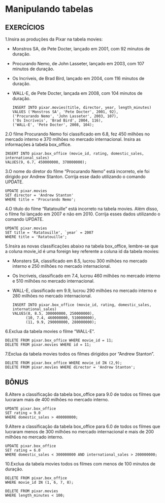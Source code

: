 # Manipulando tabelas

## EXERCÍCIOS

1.Insira as produções da Pixar na tabela movies:
  
  - Monstros SA, de Pete Docter, lançado em 2001, com 92 minutos de duração.
  
  - Procurando Nemo, de John Lasseter, lançado em 2003, com 107 minutos de duração.
  
  - Os Incríveis, de Brad Bird, lançado em 2004, com 116 minutos de duração.
  
  - WALL-E, de Pete Docter, lançada em 2008, com 104 minutos de duração.
  
        INSERT INTO pixar.movies(title, director, year, length_minutes) 
        VALUES ('Monstros SA', 'Pete Docter', 2001, 92),
        ('Procurando Nemo', 'John Lasseter', 2003, 107),
        ('Os Incríveis', 'Brad Bird', 2004, 116),
        ('WALL-E', 'Pete Docter', 2008, 104);


2.O filme Procurando Nemo foi classificado em 6.8, fez 450 milhões no mercado interno e 370 milhões no mercado internacional. Insira as informações à tabela box_office.

    INSERT INTO pixar.box_office (movie_id, rating, domestic_sales, international_sales) 
    VALUES(9, 6.7, 450000000, 370000000);

3.O nome do diretor do filme “Procurando Nemo” está incorreto, ele foi dirigido por Andrew Stanton. Corrija esse dado utilizando o comando UPDATE.


    UPDATE pixar.movies 
    SET director = 'Andrew Stanton'
    WHERE title = 'Procurando Nemo'; 

4.O título do filme “Ratatouille” está incorreto na tabela movies. Além disso, o filme foi lançado em 2007 e não em 2010. Corrija esses dados utilizando o comando UPDATE.

    UPDATE pixar.movies 
    SET title = 'Ratatouille', `year` = 2007
    WHERE title = 'Ratatouille'; 

5.Insira as novas classificações abaixo na tabela box_office, lembre-se que a coluna movie_id é uma foreign key referente a coluna id da tabela movies:

  - Monsters SA, classificado em 8.5, lucrou 300 milhões no mercado interno e 250 milhões no mercado internacional.

  - Os Incríveis, classificado em 7.4, lucrou 460 milhões no mercado interno e 510 milhões no mercado internacional.

  - WALL-E, classificado em 9.9, lucrou 290 milhões no mercado interno e 280 milhões no mercado internacional.

        INSERT INTO pixar.box_office (movie_id, rating, domestic_sales, international_sales) 
        VALUES(8, 8.5, 300000000, 250000000),
              (10, 7.4, 460000000, 510000000),
              (11, 9.9, 290000000, 280000000);      

6.Exclua da tabela movies o filme “WALL-E”.
      
    DELETE FROM pixar.box_office WHERE movie_id = 11;
    DELETE FROM pixar.movies WHERE id = 11;

7.Exclua da tabela movies todos os filmes dirigidos por “Andrew Stanton”.

    DELETE FROM pixar.box_office WHERE movie_id IN (2,9);
    DELETE FROM pixar.movies WHERE director = 'Andrew Stanton';

## BÔNUS

8.Altere a classificação da tabela box_office para 9.0 de todos os filmes que lucraram mais de 400 milhões no mercado interno.

    UPDATE pixar.box_office
    SET rating = 9.0
    WHERE domestic_sales > 400000000;

9.Altere a classificação da tabela box_office para 6.0 de todos os filmes que lucraram menos de 300 milhões no mercado internacional e mais de 200 milhões no mercado interno.

    UPDATE pixar.box_office
    SET rating = 6.0
    WHERE domestic_sales < 300000000 AND international_sales > 200000000;

10.Exclua da tabela movies todos os filmes com menos de 100 minutos de duração.

    DELETE FROM pixar.box_office
    WHERE movie_id IN (1, 6, 7, 8);

    DELETE FROM pixar.movies
    WHERE length_minutes < 100;
